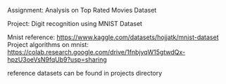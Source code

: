 Assignment: Analysis on Top Rated Movies Dataset

Project: Digit recognition using MNIST Dataset

Mnist reference: https://www.kaggle.com/datasets/hojjatk/mnist-dataset
Project algorithms on mnist: https://colab.research.google.com/drive/1fnbjyqW15gtwdQx-hpzU3oeVsN9fqUb9?usp=sharing

reference datasets can be found in projects directory 



